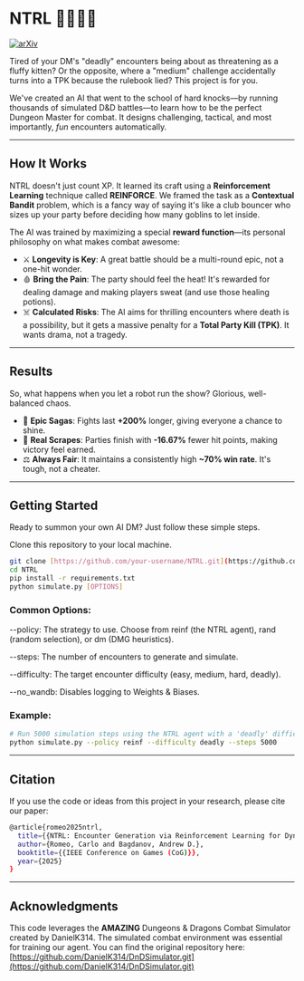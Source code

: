 # NTRL 🧙‍♂️🐉🎲

[![arXiv](https://img.shields.io/badge/arXiv-Paper-<COLOR>.svg)](https://arxiv.org/abs/2506.19530)



Tired of your DM's "deadly" encounters being about as threatening as a fluffy kitten? Or the opposite, where a "medium" challenge accidentally turns into a TPK because the rulebook lied? This project is for you.

We've created an AI that went to the school of hard knocks—by running thousands of simulated D&D battles—to learn how to be the perfect Dungeon Master for combat. It designs challenging, tactical, and most importantly, *fun* encounters automatically.

---
## How It Works 

NTRL doesn't just count XP. It learned its craft using a **Reinforcement Learning** technique called **REINFORCE**. We framed the task as a **Contextual Bandit** problem, which is a fancy way of saying it's like a club bouncer who sizes up your party before deciding how many goblins to let inside.

The AI was trained by maximizing a special **reward function**—its personal philosophy on what makes combat awesome:
* ⚔️ **Longevity is Key**: A great battle should be a multi-round epic, not a one-hit wonder.
* 🩸 **Bring the Pain**: The party should feel the heat! It's rewarded for dealing damage and making players sweat (and use those healing potions).
* ☠️ **Calculated Risks**: The AI aims for thrilling encounters where death is a possibility, but it gets a massive penalty for a **Total Party Kill (TPK)**. It wants drama, not a tragedy.

---
## Results

So, what happens when you let a robot run the show? Glorious, well-balanced chaos.
* 📖 **Epic Sagas**: Fights last **+200%** longer, giving everyone a chance to shine.
* 🎯 **Real Scrapes**: Parties finish with **-16.67%** fewer hit points, making victory feel earned.
* ⚖️ **Always Fair**: It maintains a consistently high **~70% win rate**. It's tough, not a cheater.

---
## Getting Started

Ready to summon your own AI DM? Just follow these simple steps.

Clone this repository to your local machine.
```bash
git clone [https://github.com/your-username/NTRL.git](https://github.com/your-username/NTRL.git)
cd NTRL
pip install -r requirements.txt
python simulate.py [OPTIONS]
```

### Common Options:

--policy: The strategy to use. Choose from reinf (the NTRL agent), rand (random selection), or dm (DMG heuristics).

--steps: The number of encounters to generate and simulate.

--difficulty: The target encounter difficulty (easy, medium, hard, deadly).

--no_wandb: Disables logging to Weights & Biases.

### Example:

```bash
# Run 5000 simulation steps using the NTRL agent with a 'deadly' difficulty target
python simulate.py --policy reinf --difficulty deadly --steps 5000
```
---
## Citation
If you use the code or ideas from this project in your research, please cite our paper:


```bash
@article{romeo2025ntrl,
  title={{NTRL: Encounter Generation via Reinforcement Learning for Dynamic Difficulty Adjustment in Dungeons and Dragons}},
  author={Romeo, Carlo and Bagdanov, Andrew D.},
  booktitle={{IEEE Conference on Games (CoG)}},
  year={2025}
}
```

---
## Acknowledgments
This code leverages the **AMAZING** Dungeons & Dragons Combat Simulator created by DanielK314. The simulated combat environment was essential for training our agent. You can find the original repository here: [https://github.com/DanielK314/DnDSimulator.git](https://github.com/DanielK314/DnDSimulator.git)
